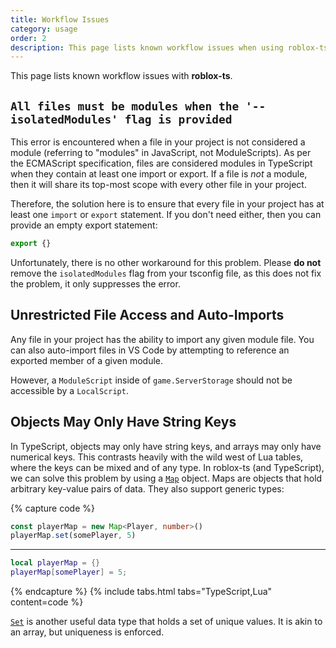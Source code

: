 ```yaml
---
title: Workflow Issues
category: usage
order: 2
description: This page lists known workflow issues when using roblox-ts.
---
```


This page lists known workflow issues with **roblox-ts**.

## `All files must be modules when the '--isolatedModules' flag is provided`

This error is encountered when a file in your project is not considered a module (referring to "modules" in JavaScript, not ModuleScripts). As per the ECMAScript specification, files are considered modules in TypeScript when they contain at least one import or export. If a file is *not* a module, then it will share its top-most scope with every other file in your project.

Therefore, the solution here is to ensure that every file in your project has at least one `import` or `export` statement. If you don't need either, then you can provide an empty export statement:

```ts
export {}
```

Unfortunately, there is no other workaround for this problem. Please **do not** remove the `isolatedModules` flag from your tsconfig file, as this does not fix the problem, it only suppresses the error.

<!-- Issue: https://github.com/Microsoft/TypeScript/issues/18232 -->

## Unrestricted File Access and Auto-Imports
Any file in your project has the ability to import any given module file. You can also auto-import files in VS Code by attempting to reference an exported member of a given module.

However, a `ModuleScript` inside of `game.ServerStorage` should not be accessible by a `LocalScript`.

## Objects May Only Have String Keys
In TypeScript, objects may only have string keys, and arrays may only have numerical keys. This contrasts heavily with the wild west of Lua tables, where the keys can be mixed and of any type. In roblox-ts (and TypeScript), we can solve this problem by using a [`Map`](/types/interfaces/_es_d_.map.html) object. Maps are objects that hold arbitrary key-value pairs of data. They also support generic types:

{% capture code %}
```ts
const playerMap = new Map<Player, number>()
playerMap.set(somePlayer, 5)
```
***
```lua
local playerMap = {}
playerMap[somePlayer] = 5;
```
{% endcapture %}
{% include tabs.html tabs="TypeScript,Lua" content=code %}

[`Set`](/types/interfaces/_es_d_.set.html) is another useful data type that holds a set of unique values. It is akin to an array, but uniqueness is enforced.
